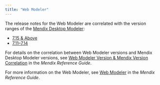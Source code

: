 ```yaml
---
title: "Web Modeler"
---
```


The release notes for the Web Modeler are correlated with the version ranges of the [Mendix Desktop Modeler](../desktop-modeler/index): 

* [7.15 & Above](7.15-and-above)
* [7.11–7.14](7.11-7.14)

For details on the correlation between Web Modeler versions and Mendix Desktop Modeler versions, see [Web Modeler Version & Mendix Version Correlation](/web-modeler/general-versions-wm) in the *Mendix Reference Guide*.

For more information on the Web Modeler, see [Web Modeler](/web-modeler) in the *Mendix Reference Guide*.
